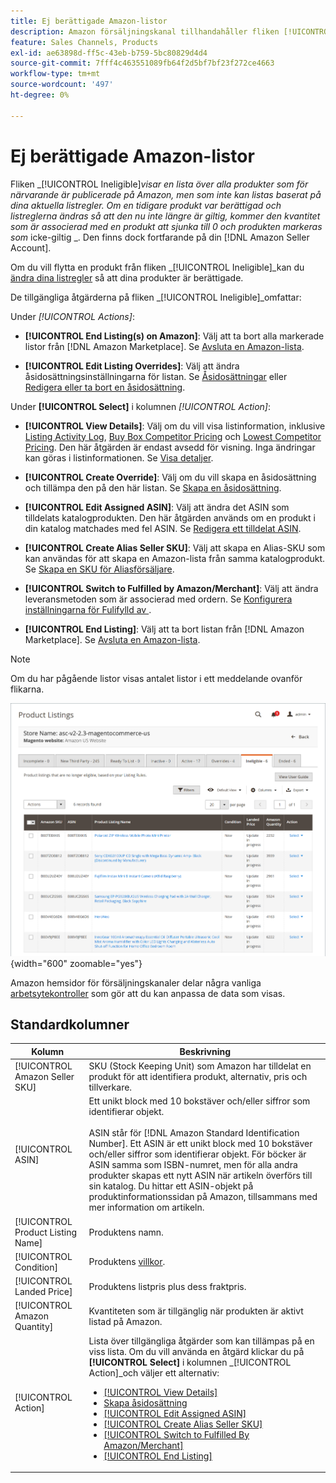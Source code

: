 ```yaml
---
title: Ej berättigade Amazon-listor
description: Amazon försäljningskanal tillhandahåller fliken [!UICONTROL Ineligible] som hjälper dig att hantera objekt som inte är berättigade som en lista baserat på dina aktuella listregler.
feature: Sales Channels, Products
exl-id: ae63898d-ff5c-43eb-b759-5bc80829d4d4
source-git-commit: 7fff4c463551089fb64f2d5bf7bf23f272ce4663
workflow-type: tm+mt
source-wordcount: '497'
ht-degree: 0%

---
```


# Ej berättigade Amazon-listor

Fliken _[!UICONTROL Ineligible]_visar en lista över alla produkter som för närvarande är publicerade på Amazon, men som inte kan listas baserat på dina aktuella listregler. Om en tidigare produkt var berättigad och listreglerna ändras så att den nu inte längre är giltig, kommer den kvantitet som är associerad med en produkt att sjunka till 0 och produkten markeras som_ icke-giltig _. Den finns dock fortfarande på din [!DNL Amazon Seller Account].

Om du vill flytta en produkt från fliken _[!UICONTROL Ineligible]_kan du [ändra dina listregler](./listing-rules.md) så att dina produkter är berättigade.

De tillgängliga åtgärderna på fliken _[!UICONTROL Ineligible]_omfattar:

Under _[!UICONTROL Actions]_:

- **[!UICONTROL End Listing(s) on Amazon]**: Välj att ta bort alla markerade listor från [!DNL Amazon Marketplace]. Se [Avsluta en Amazon-lista](./end-listings-manually.md).

- **[!UICONTROL Edit Listing Overrides]**: Välj att ändra åsidosättningsinställningarna för listan. Se [Åsidosättningar](./overrides.md) eller [Redigera eller ta bort en åsidosättning](./creating-editing-overrides.md#edit-override-single-listing).

Under **[!UICONTROL Select]** i kolumnen _[!UICONTROL Action]_:

- **[!UICONTROL View Details]**: Välj om du vill visa listinformation, inklusive [Listing Activity Log](./product-listing-details.md#listing-activity-log), [Buy Box Competitor Pricing](./product-listing-details.md#buy-box-competitor-pricing) och [Lowest Competitor Pricing](./product-listing-details.md#lowest-competitor-pricing). Den här åtgärden är endast avsedd för visning. Inga ändringar kan göras i listinformationen. Se [Visa detaljer](./product-listing-details.md).

- **[!UICONTROL Create Override]**: Välj om du vill skapa en åsidosättning och tillämpa den på den här listan. Se [Skapa en åsidosättning](./creating-editing-overrides.md).

- **[!UICONTROL Edit Assigned ASIN]**: Välj att ändra det ASIN som tilldelats katalogprodukten. Den här åtgärden används om en produkt i din katalog matchades med fel ASIN. Se [Redigera ett tilldelat ASIN](./edit-assigned-asin.md).

- **[!UICONTROL Create Alias Seller SKU]**: Välj att skapa en Alias-SKU som kan användas för att skapa en Amazon-lista från samma katalogprodukt. Se [Skapa en SKU för Aliasförsäljare](./create-alias-seller-sku.md).

- **[!UICONTROL Switch to Fulfilled by Amazon/Merchant]**: Välj att ändra leveransmetoden som är associerad med ordern. Se [Konfigurera inställningarna för Fulifylld av ](./fulfilled-by.md#configure-fulfilled-by-settings).

- **[!UICONTROL End Listing]**: Välj att ta bort listan från [!DNL Amazon Marketplace]. Se [Avsluta en Amazon-lista](./end-listings-manually.md).

>[!NOTE]
>Om du har pågående listor visas antalet listor i ett meddelande ovanför flikarna.

![Ej berättigade Amazon-listor](assets/amazon-ineligible-listings.png){width="600" zoomable="yes"}

Amazon hemsidor för försäljningskanaler delar några vanliga [arbetsytekontroller](./workspace-controls.md) som gör att du kan anpassa de data som visas.

## Standardkolumner

| Kolumn | Beskrivning |
|-----------------------------------|------------------------------------------------------------------------------------------------------------------------------------------------------------------------------------------------------------------------------------------------------------------------------------------------------------------------------------------------------------------------------------------------------------------------------------------------------------------------------------------------------------------------------------------------------------------------------------------------------------------------------------------------------------------------|
| [!UICONTROL Amazon Seller SKU] | SKU (Stock Keeping Unit) som Amazon har tilldelat en produkt för att identifiera produkt, alternativ, pris och tillverkare. |
| [!UICONTROL ASIN] | Ett unikt block med 10 bokstäver och/eller siffror som identifierar objekt.<br><br>ASIN står för [!DNL Amazon Standard Identification Number]. Ett ASIN är ett unikt block med 10 bokstäver och/eller siffror som identifierar objekt. För böcker är ASIN samma som ISBN-numret, men för alla andra produkter skapas ett nytt ASIN när artikeln överförs till sin katalog. Du hittar ett ASIN-objekt på produktinformationssidan på Amazon, tillsammans med mer information om artikeln. |
| [!UICONTROL Product Listing Name] | Produktens namn. |
| [!UICONTROL Condition] | Produktens [villkor](./product-listing-condition.md). |
| [!UICONTROL Landed Price] | Produktens listpris plus dess fraktpris. |
| [!UICONTROL Amazon Quantity] | Kvantiteten som är tillgänglig när produkten är aktivt listad på Amazon. |
| [!UICONTROL Action] | Lista över tillgängliga åtgärder som kan tillämpas på en viss lista. Om du vill använda en åtgärd klickar du på **[!UICONTROL Select]** i kolumnen _[!UICONTROL Action]_och väljer ett alternativ:<ul><li>[[!UICONTROL View Details]](./product-listing-details.md)</li><li>[Skapa åsidosättning](./creating-editing-overrides.md)</li><li>[[!UICONTROL Edit Assigned ASIN]](./edit-assigned-asin.md)</li><li>[[!UICONTROL Create Alias Seller SKU]](./create-alias-seller-sku.md#region-specific)</li><li>[[!UICONTROL Switch to Fulfilled By Amazon/Merchant]](./fulfilled-by.md#configure-fulfilled-by-settings)</li><li>[[!UICONTROL End Listing]](./end-listings-manually.md)</li></ul> |
